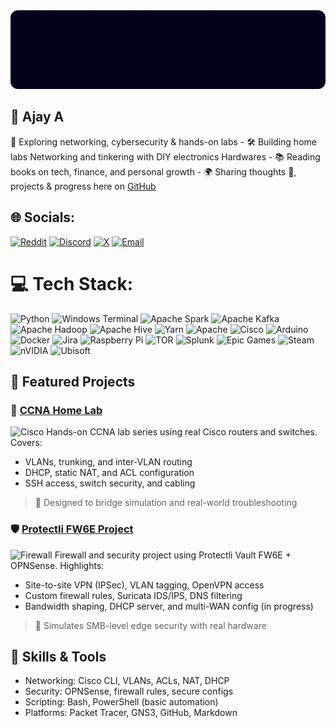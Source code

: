 <img src="https://github.com/Aj-Networks/Aj-Networks/raw/main/vulnerable_background.gif" alt="Vulnerable Background" style="border-radius: 12px;" />

## 🐺 Ajay A
🧠 Exploring networking, cybersecurity & hands-on labs -
🛠️ Building home labs Networking and tinkering with DIY electronics Hardwares -
📚 Reading books on tech, finance, and personal growth -
🌍 Sharing thoughts 📄, projects & progress here on [GitHub](https://github.com/Aj-Networks)

## 🌐 Socials:
[![Reddit](https://img.shields.io/badge/Reddit-%23FF4500.svg?logo=reddit&logoColor=white)](https://www.reddit.com/user/Aj_Networks/) [![Discord](https://img.shields.io/badge/Discord-%237289DA.svg?logo=discord&logoColor=white)](https://discord.gg/Ztf4mShpmH) [![X](https://img.shields.io/badge/X-black.svg?logo=X&logoColor=white)](https://x.com/AjayAngde) [![Email](https://img.shields.io/badge/Email-D14836?logo=gmail&logoColor=white)](mailto:ajnetworksec@gmail.com)

# 💻 Tech Stack:
![Python](https://img.shields.io/badge/python-3670A0?style=for-the-badge&logo=python&logoColor=ffdd54) ![Windows Terminal](https://img.shields.io/badge/Windows%20Terminal-%234D4D4D.svg?style=for-the-badge&logo=windows-terminal&logoColor=white) ![Apache Spark](https://img.shields.io/badge/Apache%20Spark-FDEE21?style=for-the-badge&logo=apachespark&logoColor=black) ![Apache Kafka](https://img.shields.io/badge/Apache%20Kafka-000?style=for-the-badge&logo=apachekafka) ![Apache Hadoop](https://img.shields.io/badge/Apache%20Hadoop-66CCFF?style=for-the-badge&logo=apachehadoop&logoColor=black) ![Apache Hive](https://img.shields.io/badge/Apache%20Hive-FDEE21?style=for-the-badge&logo=apachehive&logoColor=black) ![Yarn](https://img.shields.io/badge/yarn-%232C8EBB.svg?style=for-the-badge&logo=yarn&logoColor=white) ![Apache](https://img.shields.io/badge/apache-%23D42029.svg?style=for-the-badge&logo=apache&logoColor=white) ![Cisco](https://img.shields.io/badge/cisco-%23049fd9.svg?style=for-the-badge&logo=cisco&logoColor=black) ![Arduino](https://img.shields.io/badge/-Arduino-00979D?style=for-the-badge&logo=Arduino&logoColor=white) ![Docker](https://img.shields.io/badge/docker-%230db7ed.svg?style=for-the-badge&logo=docker&logoColor=white) ![Jira](https://img.shields.io/badge/jira-%230A0FFF.svg?style=for-the-badge&logo=jira&logoColor=white) ![Raspberry Pi](https://img.shields.io/badge/-Raspberry_Pi-C51A4A?style=for-the-badge&logo=Raspberry-Pi) ![TOR](https://img.shields.io/badge/tor-%237E4798.svg?style=for-the-badge&logo=tor-project&logoColor=white) ![Splunk](https://img.shields.io/badge/splunk-%23000000.svg?style=for-the-badge&logo=splunk&logoColor=white) ![Epic Games](https://img.shields.io/badge/epicgames-%23313131.svg?style=for-the-badge&logo=epicgames&logoColor=white) ![Steam](https://img.shields.io/badge/steam-%23000000.svg?style=for-the-badge&logo=steam&logoColor=white) ![nVIDIA](https://img.shields.io/badge/nVIDIA-%2376B900.svg?style=for-the-badge&logo=nVIDIA&logoColor=white) ![Ubisoft](https://img.shields.io/badge/Ubisoft-%23F5F5F5.svg?style=for-the-badge&logo=Ubisoft&logoColor=black)

## 🚀 Featured Projects

### 🧪 [CCNA Home Lab](https://github.com/Aj-Networks/CCNA_Home_Lab)
![Cisco](https://img.shields.io/badge/Cisco-Labs-%23049fd9?logo=cisco&logoColor=white)
Hands-on CCNA lab series using real Cisco routers and switches. Covers:
- VLANs, trunking, and inter-VLAN routing
- DHCP, static NAT, and ACL configuration
- SSH access, switch security, and cabling
> 🔹 Designed to bridge simulation and real-world troubleshooting

### 🛡️ [Protectli FW6E Project](https://github.com/users/Aj-Networks/projects/2)
![Firewall](https://img.shields.io/badge/Firewall-OPNSense-orange?logo=fortinet&logoColor=white)
Firewall and security project using Protectli Vault FW6E + OPNSense. Highlights:
- Site-to-site VPN (IPSec), VLAN tagging, OpenVPN access
- Custom firewall rules, Suricata IDS/IPS, DNS filtering
- Bandwidth shaping, DHCP server, and multi-WAN config (in progress)
> 🔹 Simulates SMB-level edge security with real hardware

## 🚀 Skills & Tools
- Networking: Cisco CLI, VLANs, ACLs, NAT, DHCP
- Security: OPNSense, firewall rules, secure configs
- Scripting: Bash, PowerShell (basic automation)
- Platforms: Packet Tracer, GNS3, GitHub, Markdown


